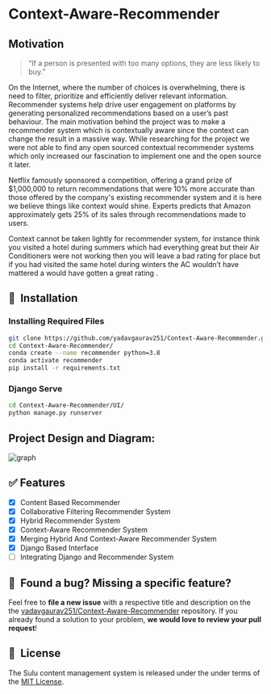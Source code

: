 # Context-Aware-Recommender

## Motivation
> “If a person is presented with too many options, they are less likely to buy.”

On the Internet, where the number of choices is overwhelming, there is need to filter, prioritize and efficiently deliver relevant information. Recommender systems help drive user engagement on platforms by generating personalized recommendations based on a user’s past behaviour.
The main motivation behind the project was to make a recommender system which is contextually aware since the context can change the result in a massive way. While researching for the project we were not able to find any open sourced contextual recommender systems which only increased our fascination to implement one and the open source it later.

Netflix famously sponsored a competition, offering a grand prize of $1,000,000 to return recommendations that were 10% more accurate than those offered by the company's existing recommender system and it is here we believe things like context would shine. Experts predicts that Amazon approximately gets 25% of its sales through recommendations made to users.

Context cannot be taken lightly for recommender system, for instance think you visited a hotel during summers which had everything great but their Air Conditioners were not working then you will leave a bad rating for place but if you had visited the same hotel during winters the AC wouldn’t have mattered a would have gotten a great rating . 

## 🚀&nbsp; Installation

###  Installing Required Files 
```bash
git clone https://github.com/yadavgaurav251/Context-Aware-Recommender.git
cd Context-Aware-Recommender/
conda create --name recommender python=3.8
conda activate recommender
pip install -r requirements.txt
```
### Django Serve
```bash
cd Context-Aware-Recommender/UI/
python manage.py runserver

```

## Project Design and Diagram:

![graph](https://github.com/yadavgaurav251/Context-Aware-Recommender/blob/main/Docs/Assets/plan-2.png)

## ✅ Features

- [x] Content Based Recommender
- [x] Collaborative Filtering Recommender System
- [x] Hybrid Recommender System 
- [x] Context-Aware Recommender System
- [x] Merging Hybrid And Context-Aware Recommender System
- [x] Django Based Interface
- [ ] Integrating Django and Recommender System 

## 🤝&nbsp; Found a bug? Missing a specific feature?

Feel free to **file a new issue** with a respective title and description on the the   [yadavgaurav251/Context-Aware-Recommender](https://github.com/yadavgaurav251/Context-Aware-Recommender) repository. If you already found a solution to your problem, **we would love to review your pull request**! 

## 📘&nbsp; License
The Sulu content management system is released under the under terms of the [MIT License](LICENSE).
